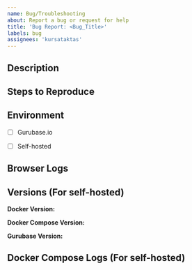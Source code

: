 ```yaml
---
name: Bug/Troubleshooting
about: Report a bug or request for help
title: 'Bug Report: <Bug_Title>'
labels: bug
assignees: 'kursataktas'
---
```


## Description
<!-- Please provide a detailed description of the bug or issue -->

## Steps to Reproduce
<!-- Please provide detailed steps to reproduce the issue -->


## Environment
- [ ] Gurubase.io
- [ ] Self-hosted


## Browser Logs
<!-- if it is too large, you can put it in a [Gist](https://gist.github.com/) and link it here -->

## Versions (For self-hosted)
**Docker Version:** 
<!-- output of `docker --version` -->

**Docker Compose Version:** 
<!-- output of `docker compose --version` -->

**Gurubase Version:** 
<!-- output of `bash gurubase.sh version`-->


## Docker Compose Logs (For self-hosted)
<!-- Copy and paste the logs from `docker compose logs > logs.txt`. If it is too large, you can put it in a [Gist](https://gist.github.com/) and link it here -->






